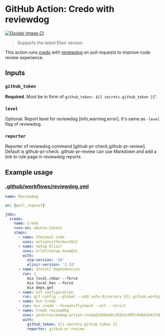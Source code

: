 # GitHub Action: Credo with reviewdog

[![Docker Image CI](https://github.com/red-shirts/reviewdog-action-credo/workflows/Docker%20Image%20CI/badge.svg)](https://github.com/red-shirts/reviewdog-action-credo/actions)

> Supports the latest Elixir version

This action runs [credo](https://github.com/rrrene/credo) with
[reviewdog](https://github.com/reviewdog/reviewdog) on pull requests to improve
code review experience.

## Inputs

### `github_token`

**Required**. Must be in form of `github_token: ${{ secrets.github_token }}`'.

### `level`

Optional. Report level for reviewdog [info,warning,error].
It's same as `-level` flag of reviewdog.

### `reporter`

Reporter of reviewdog command [github-pr-check,github-pr-review].
Default is github-pr-check.
github-pr-review can use Markdown and add a link to rule page in reviewdog reports.

## Example usage

### [.github/workflows/reviewdog.yml](.github/workflows/reviewdog.yml)

```yml
name: Reviewdog

on: [pull_request]

jobs:
  credo:
    name: Credo
    runs-on: ubuntu-latest
    steps:
      - name: Checkout code
        uses: actions/checkout@v2
      - name: Setup Elixir
        uses: erlef/setup-beam@v1
        with:
          otp-version: '24'
          elixir-version: '1.12'
      - name: Install Dependencies
        run: |
          mix local.rebar --force
          mix local.hex --force
          mix deps.get
      - name: Git configuration
        run: git config --global --add safe.directory ${{ github.workspace }}
      - name: Run Credo
        run: mix credo --format=flycheck --all --strict
      - name: Credo reviewdog
        uses: yevh/reviewdog-action-credo@1d68a8bc263b3c09fc6db61641f4ba9aa0c3c027 #v1.3
        with:
          github_token: ${{ secrets.github_token }}
          reporter: github-pr-review
```
